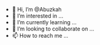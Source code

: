 - 👋 Hi, I’m @Abuzkah
- 👀 I’m interested in ...
- 🌱 I’m currently learning ...
- 💞️ I’m looking to collaborate on ...
- 📫 How to reach me ...

<!---
Abuzkah/Abuzkah is a ✨ special ✨ repository because its `README.md` (this file) appears on your GitHub profile.
You can click the Preview link to take a look at your changes.
--->

